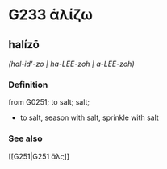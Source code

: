 # G233 ἁλίζω

## halízō

_(hal-id'-zo | ha-LEE-zoh | a-LEE-zoh)_

### Definition

from G0251; to salt; salt; 

- to salt, season with salt, sprinkle with salt

### See also

[[G251|G251 ἅλς]]
